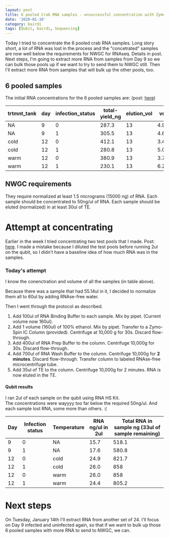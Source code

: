 ```yaml
---
layout: post
title: 6 pooled Crab RNA samples - unsuccessful concentration with Zymo RNA Clean and Concentrator Kit -5
date: '2020-01-10'
category: bairdi
tags: [Qubit, bairdi, Sequencing]
---
```

Today I tried to concentrate the 6 pooled crab RNA samples. Long story short, a lot of RNA was lost in the process and the "concetrated" samples are now well below the requirements for NWGC for RNAseq. Details in post. Next steps, I'm going to extract more RNA from samples from Day 9 so we can bulk those pools up if we want to try to send them to NWGC still. Then I'll extract more RNA from samples that will bulk up the other pools, too. 

## 6 pooled samples
The initial RNA concentrations for the 6 pooled samples are: (post: [here](https://grace-ac.github.io/pooled-6-new-samples/))     

| trtmnt_tank | day | infection_status | total-yield_ng | elution_vol | vol_for_pool | total_vol_ul | qubit_vol_ul | qubit_sample_ng | total_ng_RNA_pool | final_sample_vol |
|-------------|-----|------------------|----------------|-------------|--------------|--------------|--------------|-----------------|-------------------|------------------|
| NA          | 9   | 0                | 287.3          | 13          | 4.977375566  | 52.65550411  | 2            | 21              | 1063.765586       | 50.65550411      |
| NA          | 9   | 1                | 305.5          | 13          | 4.680851064  | 57.13842355  | 2            | 21.5            | 1185.476106       | 55.13842355      |
| cold        | 12  | 0                | 412.1          | 13          | 3.470031546  | 51.61757335  | 2            | 23.6            | 1170.974731       | 49.61757335      |
| cold        | 12  | 1                | 280.8          | 13          | 5.092592593  | 39.22471819  | 2            | 27.2            | 1012.512335       | 37.22471819      |
| warm        | 12  | 0                | 380.9          | 13          | 3.754266212  | 40.86453844  | 2            | 26.9            | 1045.456084       | 38.86453844      |
| warm        | 12  | 1                | 230.1          | 13          | 6.214689266  | 41.00446376  | 2            | 26.3            | 1025.817397       | 39.00446376      |

## NWGC requirements
They require normalized at least 1.5 micrograms (15000 ng) of RNA. Each sample should be concentrated to 50ng/ul of RNA. Each sample should be eluted (normalized) in at least 30ul of TE. 

# Attempt at concentrating
Earlier in the week I tried concentrating two test pools that I made. Post: [here](https://grace-ac.github.io/concentrate-test-pools/). I made a mistake because I diluted the test pools before running 2ul on the qubit, so I didn't have a baseline idea of how much RNA was in the samples. 

### Today's attempt
I know the conenctration and volume of all the samples (in table above). 

Because there was a sample that had 55.14ul in it, I decided to normalize them all to 60ul by adding RNAse-free water. 

Then I went through the protocol as described.     
1. Add 100ul of RNA Binding Buffer to each sample. Mix by pipet. (Current volume now 160ul).    
2. Add 1 volume (160ul) of 100% ethanol. Mix by pipet. Transfer to a Zymo-Spin IC Column (provided). Centrifuge at 10,000 g for 30s. Discard flow-through.    
3. Add 400ul of RNA Prep Buffer to the column. Centrifuge 10,000g for 30s. Discard flow-through.     
4. Add 700ul of RNA Wash Buffer to the column. Centrifuge 10,000g for **2 minutes**. Discard flow-through. Transfer column to labeled RNAse-free microcentrifuge tube.     
5. Add 35ul of TE to the column. Centrifuge 10,000g for 2 minutes. RNA is now eluted in the TE.      

#### Qubit results
I ran 2ul of each sample on the qubit using RNA HS Kit.     
The concentrations were wayyyy too far below the required 50ng/ul. And each sample lost RNA, some more than others. :(

| Day | Infection status | Temperature | RNA ng/ul in 2ul | Total RNA in sample ng (33ul of sample remaining) |
|-----|------------------|-------------|------------------|---------------------------------------------------|
| 9   | 0                | NA          | 15.7             | 518.1                                             |
| 9   | 1                | NA          | 17.6             | 580.8                                             |
| 12  | 0                | cold        | 24.9             | 821.7                                             |
| 12  | 1                | cold        | 26.0             | 858                                               |
| 12  | 0                | warm        | 26.0             | 858                                               |
| 12  | 1                | warm        | 24.4             | 805.2                                             |

# Next steps
On Tuesday, January 14th I'll extract RNA from another set of 24. I'll focus on Day 9 infected and uninfected again, so that if we want to bulk up those 6 pooled samples with more RNA to send to NWGC, we can. 
